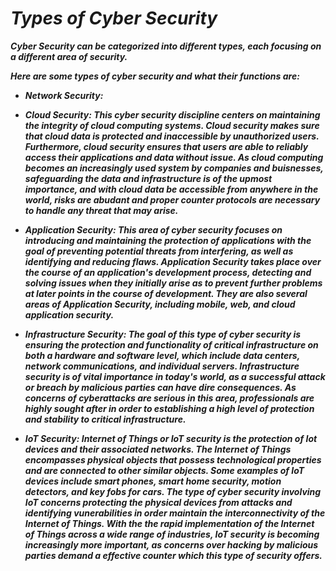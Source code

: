 # **_Types of Cyber Security_**
**_Cyber Security can be categorized into different types, each focusing on a different area of security._</p>**
**_<p>Here are some types of cyber security and what their functions are: </p>_**
+ **_<p>Network Security:  </p>_**
+ **_<p>Cloud Security: This cyber security discipline centers on maintaining the integrity of cloud computing systems. Cloud security makes sure that cloud data is protected and inaccessible by unauthorized users. Furthermore, cloud security ensures that users are able to reliably access their applications and data without issue. As cloud computing becomes an increasingly used system by companies and buisnesses, safeguarding the data and infrastructure is of the upmost importance, and with cloud data be accessible from anywhere in the world, risks are abudant and proper counter protocols are necessary to handle any threat that may arise. </p>_** 
+ **_<p>Application Security: This area of cyber security focuses on introducing and maintaining the protection of applications with the goal of preventing potential threats from interfering, as well as identifying and reducing flaws. Application Security takes place over the course of an application's development process, detecting and solving issues when they initially arise as to prevent further problems at later points in the course of development. They are also several areas of Application Security, including mobile, web, and cloud application security. </p>_**
+ **_<p>Infrastructure Security: The goal of this type of cyber security is ensuring the protection and functionality of critical infrastructure on both a hardware and software level, which include data centers, network communications, and individual servers. Infrastructure security is of vital importance in today's world, as a successful attack or breach by malicious parties can have dire consequences. As concerns of cyberattacks are serious in this area, professionals are highly sought after in order to establishing a high level of protection and stability to critical infrastructure. </p>_**
+ **_<p>IoT Security: Internet of Things or IoT security is the protection of Iot devices and their associated networks. The Internet of Things encompasses physical objects that possess technological properties and are connected to other similar objects. Some examples of IoT devices include smart phones, smart home security, motion detectors, and key fobs for cars. The type of cyber security involving IoT concerns protecting the physical devices from attacks and identifying vunerabilities in order maintain the interconnectivity of the Internet of Things. With the the rapid implementation of the Internet of Things across a wide range of industries, IoT security is becoming increasingly more important, as concerns over hacking by malicious parties demand a effective counter which this type of security offers.</p>_**
